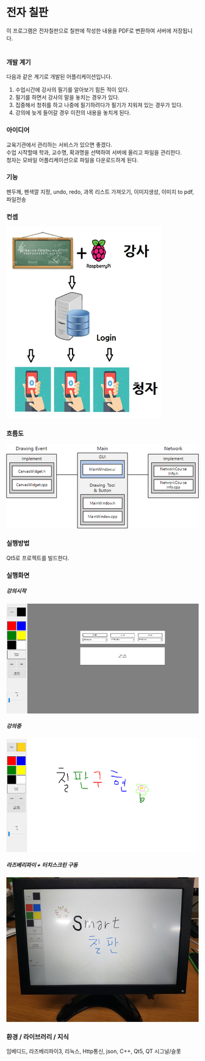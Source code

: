 # 전자 칠판
이 프로그램은 전자칠판으로 칠판에 작성한 내용을 PDF로 변환하여 서버에 저장됩니다.</br></br>

### 개발 계기
다음과 같은 계기로 개발된 어플리케이션입니다.</br>
1. 수업시간에 강사의 필기를 알아보기 힘든 적이 있다.</br>
2. 필기를 하면서 강사의 말을 놓치는 경우가 있다.</br>
3. 집중해서 청취를 하고 나중에 필기하려다가 필기가 지워져 있는 경우가 있다.</br>
4. 강의에 늦게 들어갈 경우 이전의 내용을 놓치게 된다.</br>

### 아이디어
교육기관에서 관리하는 서비스가 있으면 좋겠다.</br>
수업 시작할때 학과, 교수명, 확과명을 선택하여 서버에 올리고 파일을 관리한다.</br>
청자는 모바일 어플리케이션으로 파일을 다운로드하게 된다.</br>

### 기능
펜두께, 펜색깔 지정, undo, redo, 과목 리스트 가져오기, 이미지생성, 이미지 to pdf, 파일전송

### 컨셉
![concept](https://github.com/chuuuul/ElectronicBoard/blob/master/gitData/concept.png)

### 흐름도
![flowChart](https://github.com/chuuuul/ElectronicBoard/blob/master/gitData/structure.png)
### 실행방법
Qt5로 프로젝트를 빌드한다.

### 실행화면
##### 강의시작
![main](https://github.com/chuuuul/ElectronicBoard/blob/master/gitData/main.png)

##### 강의중
![board_sw](https://github.com/chuuuul/ElectronicBoard/blob/master/gitData/board_sw.png)

##### 라즈베리파이 + 터치스크린 구동
![board_hw](https://github.com/chuuuul/ElectronicBoard/blob/master/gitData/board_hw.png)

### 환경 / 라이브러리 / 지식
임베디드, 라즈베리파이3, 리눅스, Http통신, json, C++, Qt5, QT 시그널/슬롯
